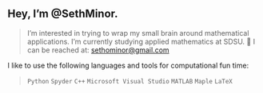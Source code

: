 ## Hey, I’m @SethMinor.
> I’m interested in trying to wrap my small brain around mathematical applications.
> I’m currently studying applied mathematics at SDSU. 🌱
> I can be reached at: sethominor@gmail.com

I like to use the following languages and tools for computational fun time:
> `Python`
> `Spyder`
> `C++`
> `Microsoft Visual Studio`
> `MATLAB`
> `Maple`
> `LaTeX`
